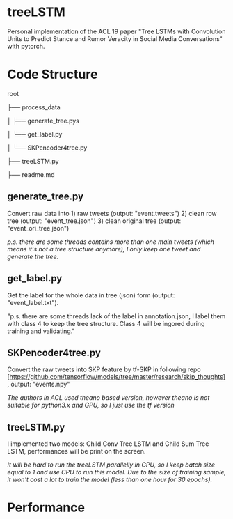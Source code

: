 # treeLSTM
Personal implementation of the ACL 19 paper "Tree LSTMs with Convolution Units to Predict Stance and Rumor Veracity in Social Media Conversations" with pytorch.

# Code Structure
root

├── process_data

│   ├── generate_tree.pys

│   └── get_label.py

│   └── SKPencoder4tree.py

├── treeLSTM.py

├── readme.md
## generate_tree.py
Convert raw data into 1) raw tweets (output: "event.tweets") 2) clean row tree (output:  "event_tree.json")  3) clean original tree (output: "event_ori_tree.json")

*p.s. there are some threads contains more than one main tweets (which means it's not a tree structure anymore), I only keep one tweet and generate the tree.*
## get_label.py
Get the label for the whole data in tree (json) form (output: "event_label.txt").

"p.s. there are some threads lack of the label in annotation.json, I label them with class 4 to keep the tree structure. Class 4 will be ingored during training and validating."
## SKPencoder4tree.py
Convert the raw tweets into SKP feature by tf-SKP in following repo [https://github.com/tensorflow/models/tree/master/research/skip_thoughts], output: "events.npy"

*The authors in ACL used theano based version, however theano is not suitable for python3.x and GPU, so I just use the tf version*
## treeLSTM.py
I implemented two models: Child Conv Tree LSTM and Child Sum Tree LSTM, performances will be print on the screen.

*It will be hard to run the treeLSTM parallelly in GPU, so I keep batch size equal to 1 and use CPU to run this model. Due to the size of training sample, it won't cost a lot to train the model (less than one hour for 30 epochs).*

# Performance
